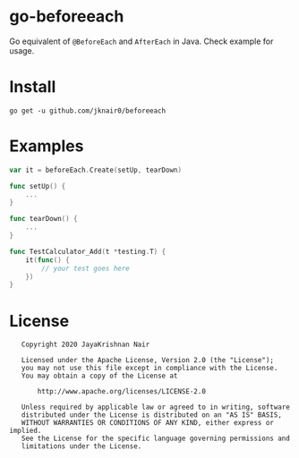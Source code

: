 go-beforeeach
=============

Go equivalent of `@BeforeEach` and `AfterEach` in Java.
Check example for usage.

Install
=======
```shell
go get -u github.com/jknair0/beforeeach
```

Examples
========
```go
var it = beforeEach.Create(setUp, tearDown)

func setUp() {
	...
}

func tearDown() {
	...
}

func TestCalculator_Add(t *testing.T) {
    it(func() {
    	// your test goes here
    })
}
```

License
=======
```
   Copyright 2020 JayaKrishnan Nair

   Licensed under the Apache License, Version 2.0 (the "License");
   you may not use this file except in compliance with the License.
   You may obtain a copy of the License at

       http://www.apache.org/licenses/LICENSE-2.0

   Unless required by applicable law or agreed to in writing, software
   distributed under the License is distributed on an "AS IS" BASIS,
   WITHOUT WARRANTIES OR CONDITIONS OF ANY KIND, either express or implied.
   See the License for the specific language governing permissions and
   limitations under the License.

```
